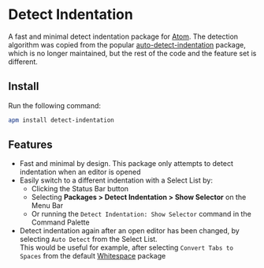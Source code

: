 # Detect Indentation

A fast and minimal detect indentation package for [Atom](https://atom.io). The detection algorithm was copied from the popular [auto-detect-indentation](https://atom.io/packages/auto-detect-indentation) package, which is no longer maintained, but the rest of the code and the feature set is different.

## Install

Run the following command:

```bash
apm install detect-indentation
```

## Features

- Fast and minimal by design. This package only attempts to detect indentation when an editor is opened
- Easily switch to a different indentation with a Select List by:
  - Clicking the Status Bar button
  - Selecting __Packages > Detect Indentation > Show Selector__ on the Menu Bar
  - Or running the `Detect Indentation: Show Selector` command in the Command Palette
- Detect indentation again after an open editor has been changed, by selecting `Auto Detect` from the Select List.  
This would be useful for example, after selecting `Convert Tabs to Spaces` from the default [Whitespace](https://atom.io/packages/whitespace) package
